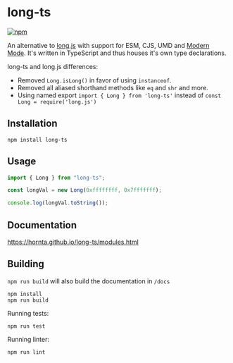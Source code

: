 # long-ts

[![npm](https://img.shields.io/npm/v/long-ts)](https://www.npmjs.com/package/long-ts)

An alternative to [long.js](https://github.com/dcodeIO/long.js) with support for ESM, CJS, UMD and [Modern Mode](https://github.com/developit/microbundle#modern). It's written in TypeScript and thus houses it's own type declarations.

long-ts and long.js differences:

- Removed `Long.isLong()` in favor of using `instanceof`.
- Removed all aliased shorthand methods like `eq` and `shr` and more.
- Using named export `import { Long } from 'long-ts'` instead of `const Long = require('long.js')`

## Installation

```
npm install long-ts
```

## Usage

```ts
import { Long } from "long-ts";

const longVal = new Long(0xffffffff, 0x7fffffff);

console.log(longVal.toString());
```

## Documentation

https://hornta.github.io/long-ts/modules.html

## Building

`npm run build` will also build the documentation in `/docs`

```
npm install
npm run build
```

Running tests:

```
npm run test
```

Running linter:

```
npm run lint
```
